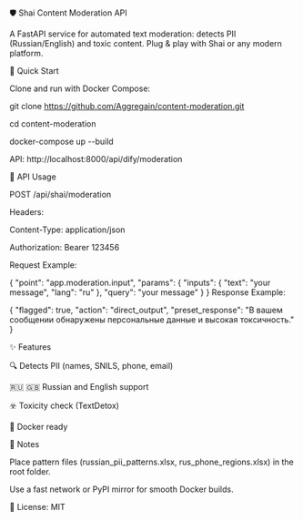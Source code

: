 🛡️ Shai Content Moderation API

A FastAPI service for automated text moderation: detects PII (Russian/English) and toxic content. Plug & play with Shai or any modern platform.

🚀 Quick Start

Clone and run with Docker Compose:

git clone https://github.com/Aggregain/content-moderation.git

cd content-moderation

docker-compose up --build

API: http://localhost:8000/api/dify/moderation

🔌 API Usage

POST /api/shai/moderation

Headers:

Content-Type: application/json

Authorization: Bearer 123456

Request Example:

{
  "point": "app.moderation.input",
  "params": {
    "inputs": { "text": "your message", "lang": "ru" },
    "query": "your message"
  }
}
Response Example:

{
  "flagged": true,
  "action": "direct_output",
  "preset_response": "В вашем сообщении обнаружены персональные данные и высокая токсичность."
}


✨ Features

🔍 Detects PII (names, SNILS, phone, email)

🇷🇺 🇬🇧 Russian and English support

☣️ Toxicity check (TextDetox)

🐳 Docker ready

📝 Notes

Place pattern files (russian_pii_patterns.xlsx, rus_phone_regions.xlsx) in the root folder.

Use a fast network or PyPI mirror for smooth Docker builds.

🪪 License: MIT
